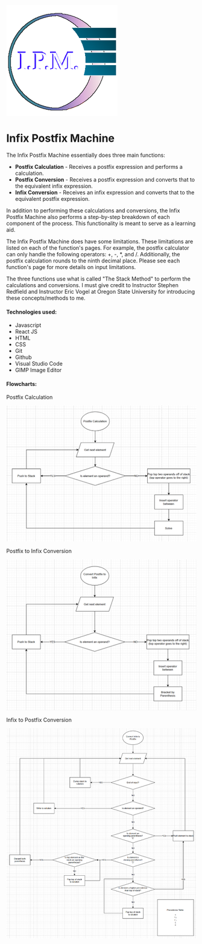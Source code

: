 ![IPM Logo](/src/imgs/logo.png)
# Infix Postfix Machine

<p>The Infix Postfix Machine essentially does three main functions:</p>
<ul>
  <li><b>Postfix Calculation</b> - Receives a postfix expression and performs a calculation.</li>
  <li><b>Postfix Conversion</b> - Receives a postfix expression and converts that to the equivalent infix expression.</li>
  <li><b>Infix Conversion</b> - Receives an infix expression and converts that to the equivalent postfix expression.</li>
</ul>
<p>In addition to performing these calculations and conversions, the Infix Postfix Machine also performs a step-by-step breakdown of each component of the process. This functionality is meant to serve as a learning aid.</p>
<p>The Infix Postfix Machine does have some limitations. These limitations are listed on each of the function's pages. For example, the postfix calculator can only handle the following operators: +, -, *, and /. Additionally, the postfix calculation rounds to the ninth decimal place. Please see each function's page for more details on input limitations.</p>
<p>The three functions use what is called "The Stack Method" to perform the calculations and conversions. I must give credit to Instructor Stephen Redfield and Instructor Eric Vogel at Oregon State University for introducing these concepts/methods to me.</p>

<h4 className='techUsed'>Technologies used:</h4>
<ul>
  <li>Javascript</li>
  <li>React JS</li>
  <li>HTML</li>
  <li>CSS</li>
  <li>Git</li>
  <li>Github</li>
  <li>Visual Studio Code</li>
  <li>GIMP Image Editor</li>
</ul>
<h4 className='techUsed'>Flowcharts:</h4>
<p>Postfix Calculation</p>

![Postfix calculation flowchart](/src/imgs/postfixcalc.png)

<p>Postfix to Infix Conversion</p>

![Postfix conversion flowchart](/src/imgs/postfixtoinfix.png)

<p>Infix to Postfix Conversion</p>

![Infix conversion flowchart](/src/imgs/infixtopostfix.png)
